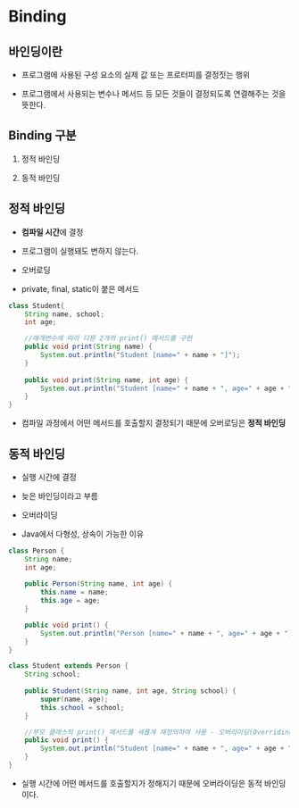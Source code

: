 # Binding
## 바인딩이란

* 프로그램에 사용된 구성 요소의 실제 값 또는 프로터피를 결정짓는 행위

* 프로그램에서 사용되는 변수나 메서드 등 모든 것들이 결정되도록 연결해주는 것을 뜻한다.

## Binding 구분

1. 정적 바인딩

2. 동적 바인딩

## 정적 바인딩

* **컴파일 시간**에 결정

* 프로그램이 실행돼도 변하지 않는다.

* 오버로딩

* private, final, static이 붙은 메서드

```java
class Student{
	String name, school;
	int age;

	//매개변수에 따라 다른 2개의 print() 메서드를 구현
	public void print(String name) {
		System.out.println("Student [name=" + name + "]");
	}
	
	public void print(String name, int age) {
		System.out.println("Student [name=" + name + ", age=" + age + "]");
	}
}
```

* 컴파일 과정에서 어떤 메서드를 호출할지 결정되기 때문에 오버로딩은 **정적 바인딩**

## 동적 바인딩

* 실행 시간에 결정

* 늦은 바인딩이라고 부름

* 오버라이딩

* Java에서 다형성, 상속이 가능한 이유

```java
class Person {
	String name;
	int age;
	
	public Person(String name, int age) {
		this.name = name;
		this.age = age;
	}

	public void print() {
		System.out.println("Person [name=" + name + ", age=" + age + "]");
	}
}

class Student extends Person {
	String school;
	
	public Student(String name, int age, String school) {
		super(name, age);
		this.school = school;
	}

    //부모 클래스의 print() 메서드를 새롭게 재정의하여 사용 - 오버라이딩(Overriding)
	public void print() {
		System.out.println("Student [name=" + name + ", age=" + age + ", school=" + school + "]");
	}
}
```

* 실행 시간에 어떤 메서드를 호출할지가 정해지기 때문에 오버라이딩은 동적 바인딩이다.